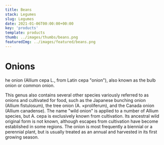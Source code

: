 ```yaml
---
title: Beans
stack: Legumes
slug: Legumes
date: 2021-01-06T00:00:00+00:00
key: 'products'
template: products
thumb: ../images/thumbs/beans.png
featuredImg: ../images/featured/beans.png
---
```

# Onions

he onion (Allium cepa L., from Latin cepa "onion"), also known as the bulb onion or common onion.


This genus also contains several other species variously referred to as onions and cultivated for food, such as the Japanese bunching onion (Allium fistulosum), the tree onion (A. ×proliferum), and the Canada onion (Allium canadense). The name "wild onion" is applied to a number of Allium species, but A. cepa is exclusively known from cultivation. Its ancestral wild original form is not known, although escapes from cultivation have become established in some regions. The onion is most frequently a biennial or a perennial plant, but is usually treated as an annual and harvested in its first growing season.